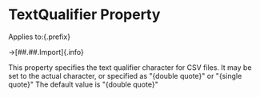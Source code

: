 # TextQualifier Property

Applies to:{.prefix}

→[##.##.Import]{.info}

This property specifies the text qualifier character for CSV files. It may be set to the actual
character, or specified as "{double quote}" or "{single quote}" The default value is "{double quote}"

